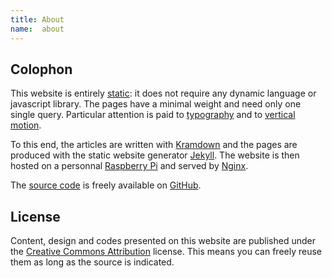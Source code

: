 ```yaml
---
title: About
name:  about
---
```


## Colophon
This website is entirely [static](https://en.wikipedia.org/wiki/Static_web_page): it does not require any dynamic language or javascript library. The pages have a minimal weight and need only one single query. Particular attention is paid to [typography](http://webtypography.net/) and to [vertical motion](http://webtypography.net/2.2.2).

To this end, the articles are written with [Kramdown](http://kramdown.gettalong.org/) and the pages are produced with the static website generator [Jekyll](http://jekyllrb.com/). The website is then hosted on a personnal [Raspberry Pi](http://www.raspberrypi.org) and served by [Nginx](http://nginx.org). 

The [source code](https://github.com/sylvaindurand/sylvain.durand.tf) is freely available on [GitHub](https://github.com/sylvaindurand/sylvain.durand.tf).

## License
Content, design and codes presented on this website are published under the [Creative Commons Attribution](http://creativecommons.org/licenses/by/4.0/) license. This means you can freely reuse them as long as the source is indicated.